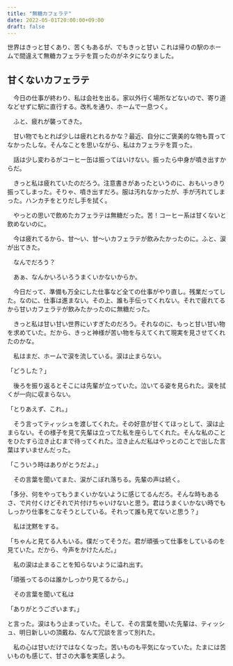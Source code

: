 ```yaml
---
title: "無糖カフェラテ"
date: 2022-05-01T20:00:00+09:00
draft: false
---
```


世界はきっと甘くあり、苦くもあるが、でもきっと甘い
これは帰りの駅のホームで間違えて無糖カフェラテを買ったのがネタになりました。

## 甘くないカフェラテ

　今日の仕事が終わり、私は会社を出る。家以外行く場所などないので、寄り道などせずに駅に直行する。改札を通り、ホームで一息つく。

　ふと、疲れが襲ってきた。

　甘い物でもとれば少しは疲れとれるかな？最近、自分にご褒美的な物も買ってなかったしな。そんなことを思いながら、私はカフェラテを買った。

　話は少し変わるがコーヒー缶は振ってはいけない。振ったら中身が噴き出すからだ。

　きっと私は疲れていたのだろう。注意書きがあったというのに、おもいっきり振ってしまった。そりゃ、噴き出すだろ。服は汚れなかったが、手が汚れてしまった。ハンカチをとりだし手を拭く。

　やっとの思いで飲めたカフェラテは無糖だった。苦！コーヒー系は甘くないと飲めないのに。

　今は疲れてるから、甘～い、甘～いカフェラテが飲みたかったのに。ふと、涙が出てきた。

　なんでだろう？

　あぁ、なんかいろいろうまくいかないからか。

　今日だって、準備も万全にした仕事など全ての仕事がやり直し。残業だってした。なのに、仕事は進まない。その上、誰も手伝ってくれない。それで疲れてるから甘いカフェラテが飲みたかったのに無糖だった。

　きっと私は甘い甘い世界にいすぎたのだろう。それなのに、もっと甘い甘い物を求めていた。だから、きっと神様が苦い物を与えてくれて現実を見させてくれたのかな。

　私はまだ、ホームで涙を流している。涙は止まらない。

「どうした？」

　後ろを振り返るとそこには先輩が立っていた。泣いてる姿を見られた。涙を拭くが一向に収まらない。

「とりあえず、これ。」

　そう言ってティッシュを渡してくれた。その好意が甘くてほっとして、涙は止まらない。その様子を見て先輩は立ってた私を座らしてくれた。そんな私のことをひたすら泣き止むまで待ってくれた。泣き止んだ私はやっとのことで出した言葉はすいませんだった。

「こういう時はありがとうだよ。」

　その言葉を聞いてまた、涙がこぼれ落ちる。先輩の声は続く。

「多分、何をやってもうまくいかないように感じてるんだろ。そんな時もあるさ、で片付くけどそれで片付けちゃいけないと思う。君はうまくいかない時でもしっかり仕事をこなそうとしている。それって誰も見てないと思う？」

　私は沈黙をする。

「ちゃんと見てる人もいる。僕だってそうだ。君が頑張って仕事をしているのを見ていた。だから、今声をかけたんだ。」

　私の涙は止まることを知らないように溢れ出す。

「頑張ってるのは誰かしっかり見てるから。」

　その言葉を聞いて私は

「ありがとうございます。」

と言った。涙はもう止まっていた。そして、その言葉を聞いた先輩は、ティッシュ、明日新しいの頂戴ね、なんて冗談を言って別れた。

　私の心は甘いだけではなくなった。苦いものも平気になっていた。たまには苦いものも感じて、甘さの大事を実感しよう。
